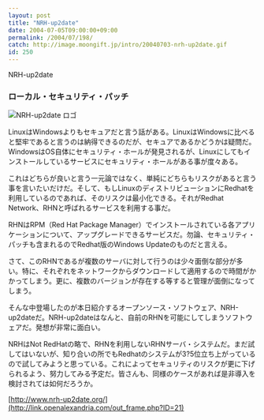 ```yaml
---
layout: post
title: "NRH-up2date"
date: 2004-07-05T09:00:00+09:00
permalink: /2004/07/198/
catch: http://image.moongift.jp/intro/20040703-nrh-up2date.gif
id: 250
---
```

NRH-up2date  
<!--more-->

### ローカル・セキュリティ・パッチ
  

![NRH-up2date ロゴ](http://image.moongift.jp/intro/20040703-nrh-up2date.gif "NRH-up2date ロゴ")

  

LinuxはWindowsよりもセキュアだと言う話がある。LinuxはWindowsに比べると堅牢であると言うのは納得できるのだが、セキュアであるかどうかは疑問だ。WindowsはOS自体にセキュリティ・ホールが発見されるが、Linuxにしてもインストールしているサービスにセキュリティ・ホールがある事が度々ある。

  

これはどちらが良いと言う一元論ではなく、単純にどちらもリスクがあると言う事を言いたいだけだ。そして、もしLinuxのディストリビューションにRedhatを利用しているのであれば、そのリスクは最小化できる。それがRedhat Network、RHNと呼ばれるサービスを利用する事だ。

  

RHNはRPM（Red Hat Package Manager）でインストールされている各アプリケーションについて、アップグレードできるサービスだ。勿論、セキュリティ・パッチも含まれるのでRedhat版のWindows Updateのものだと言える。

  

さて、このRHNであるが複数のサーバに対して行うのは少々面倒な部分が多い。特に、それぞれをネットワークからダウンロードして適用するので時間がかかってしまう。更に、複数のバージョンが存在する等すると管理が面倒になってしまう。

  

そんな中登場したのが本日紹介するオープンソース・ソフトウェア、NRH-up2dateだ。NRH-up2dateはなんと、自前のRHNを可能にしてしまうソフトウェアだ。発想が非常に面白い。

  

NRHはNot RedHatの略で、RHNを利用しないRHNサーバ・システムだ。まだ試してはいないが、知り合いの所でもRedhatのシステムが3?5位立ち上がっているので試してみようと思っている。これによってセキュリティのリスクが更に下げられるよう、努力してみる予定だ。皆さんも、同様のケースがあれば是非導入を検討されては如何だろうか。

  

[http://www.nrh-up2date.org/](http://link.openalexandria.com/out_frame.php?ID=21)

